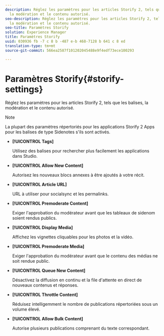```yaml
---
description: Réglez les paramètres pour les articles Storify 2, tels que les balises,
  la modération et le contenu autorisé.
seo-description: Réglez les paramètres pour les articles Storify 2, tels que les balises,
  la modération et le contenu autorisé.
seo-title: Paramètres Storify
solution: Experience Manager
title: Paramètres Storify
uuid: 030936 fb -7 c 8 b -487 e-b 468-7128 b 641 c 8 ed
translation-type: tm+mt
source-git-commit: 566ea2587f101202045488e9f4edf73ece100293

---
```



# Paramètres Storify{#storify-settings}

Réglez les paramètres pour les articles Storify 2, tels que les balises, la modération et le contenu autorisé.

>[!NOTE]
>
>La plupart des paramètres répertoriés pour les applications Storify 2 Apps pour les balises de type Sidenotes s'ils sont activés.

* **[!UICONTROL Tags]**

   Utilisez des balises pour rechercher plus facilement les applications dans Studio.

* **[!UICONTROL Allow New Content]**

   Autorisez les nouveaux blocs annexes à être ajoutés à votre récit.

* **[!UICONTROL Article URL]**

   URL à utiliser pour socialsync et les permalinks.

* **[!UICONTROL Premoderate Content]**

   Exiger l'approbation du modérateur avant que les tableaux de sidenom soient rendus publics.

* **[!UICONTROL Display Media]**

   Affichez les vignettes cliquables pour les photos et la vidéo.

* **[!UICONTROL Premoderate Media]**

   Exiger l'approbation du modérateur avant que le contenu des médias ne soit rendue public.

* **[!UICONTROL Queue New Content]**

   Désactivez la diffusion en continu et la file d'attente en direct de nouveaux contenus et réponses.

* **[!UICONTROL Throttle Content]**

   Réduisez intelligemment le nombre de publications répertoriées sous un volume élevé.

* **[!UICONTROL Allow Bulk Content]**

   Autorise plusieurs publications comprenant du texte correspondant.

